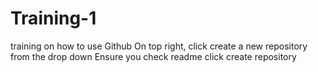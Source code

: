 # Training-1
training on how to use Github
On top right, click create a new repository from the drop down
Ensure you check readme
click create repository

